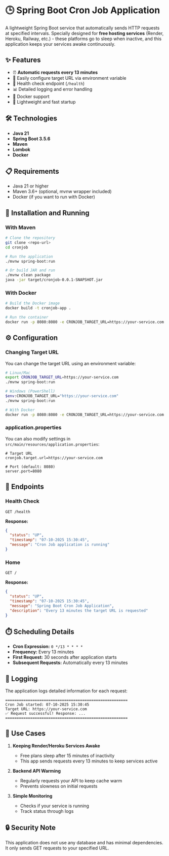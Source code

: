 # 🕒 Spring Boot Cron Job Application

A lightweight Spring Boot service that automatically sends HTTP requests at specified intervals. Specially designed for **free hosting services** (Render, Heroku, Railway, etc.) - these platforms go to sleep when inactive, and this application keeps your services awake continuously.

## ✨ Features

- ⏰ **Automatic requests every 13 minutes**
- 🎯 Easily configure target URL via environment variable
- 🏥 Health check endpoint (`/health`)
- 📊 Detailed logging and error handling
- 🐳 Docker support
- 🚀 Lightweight and fast startup

## 🛠️ Technologies

- **Java 21**
- **Spring Boot 3.5.6**
- **Maven**
- **Lombok**
- **Docker**

## 📋 Requirements

- Java 21 or higher
- Maven 3.6+ (optional, mvnw wrapper included)
- Docker (if you want to run with Docker)

## 🚀 Installation and Running

### With Maven

```bash
# Clone the repository
git clone <repo-url>
cd cronjob

# Run the application
./mvnw spring-boot:run

# Or build JAR and run
./mvnw clean package
java -jar target/cronjob-0.0.1-SNAPSHOT.jar
```

### With Docker

```bash
# Build the Docker image
docker build -t cronjob-app .

# Run the container
docker run -p 8080:8080 -e CRONJOB_TARGET_URL=https://your-service.com cronjob-app
```

## ⚙️ Configuration

### Changing Target URL

You can change the target URL using an environment variable:

```bash
# Linux/Mac
export CRONJOB_TARGET_URL=https://your-service.com
./mvnw spring-boot:run

# Windows (PowerShell)
$env:CRONJOB_TARGET_URL="https://your-service.com"
./mvnw spring-boot:run

# With Docker
docker run -p 8080:8080 -e CRONJOB_TARGET_URL=https://your-service.com cronjob-app
```

### application.properties

You can also modify settings in `src/main/resources/application.properties`:

```properties
# Target URL
cronjob.target.url=https://your-service.com

# Port (default: 8080)
server.port=8080
```

## 📡 Endpoints

### Health Check
```http
GET /health
```

**Response:**
```json
{
  "status": "UP",
  "timestamp": "07-10-2025 15:30:45",
  "message": "Cron Job application is running"
}
```

### Home
```http
GET /
```

**Response:**
```json
{
  "status": "UP",
  "timestamp": "07-10-2025 15:30:45",
  "message": "Spring Boot Cron Job Application",
  "description": "Every 13 minutes the target URL is requested"
}
```

## ⏱️ Scheduling Details

- **Cron Expression:** `0 */13 * * * *`
- **Frequency:** Every 13 minutes
- **First Request:** 30 seconds after application starts
- **Subsequent Requests:** Automatically every 13 minutes

## 📝 Logging

The application logs detailed information for each request:

```
======================================================
Cron Job started: 07-10-2025 15:30:45
Target URL: https://your-service.com
✅ Request successful! Response: ...
======================================================
```

## 🎯 Use Cases

1. **Keeping Render/Heroku Services Awake**
   - Free plans sleep after 15 minutes of inactivity
   - This app sends requests every 13 minutes to keep services active

2. **Backend API Warming**
   - Regularly requests your API to keep cache warm
   - Prevents slowness on initial requests

3. **Simple Monitoring**
   - Checks if your service is running
   - Track status through logs

## 🔒 Security Note

This application does not use any database and has minimal dependencies. It only sends GET requests to your specified URL.

